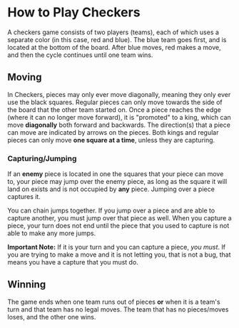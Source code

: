 # How to Play Checkers

A checkers game consists of two players (teams), each of which uses a separate color (in this case, red and blue). The blue team goes first, and is located at the bottom of the board. After blue moves, red makes a move, and then the cycle continues until one team wins.

## Moving

In Checkers, pieces may only ever move diagonally, meaning they only ever use the black squares. Regular pieces can only move towards the side of the board that the other team started on. Once a piece reaches the edge (where it can no longer move forward), it is "promoted" to a king, which can move **diagonally** both forward and backwards. The direction(s) that a piece can move are indicated by arrows on the pieces. Both kings and regular pieces can only move **one square at a time**, unless they are capturing.

### Capturing/Jumping

If an **enemy** piece is located in one the squares that your piece can move to, your piece may jump over the enemy piece, as long as the square it will land on exists and is not occupied by **any** piece. Jumping over a piece captures it.

You can chain jumps together. If you jump over a piece and are able to capture another, you must jump over that piece as well. When you capture a piece, your turn does not end until the piece that you used to capture is not able to make any more jumps.

**Important Note:** If it is your turn and you can capture a piece, *you must*. If you are trying to make a move and it is not letting you, that is not a bug, that means you have a capture that you must do.

## Winning

The game ends when one team runs out of pieces **or** when it is a team's turn and that team has no legal moves. The team that has no pieces/moves loses, and the other one wins.
